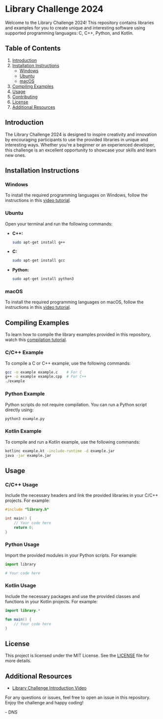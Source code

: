 # Library Challenge 2024

Welcome to the Library Challenge 2024! This repository contains libraries and examples for you to create unique and interesting software using supported programming languages: C, C++, Python, and Kotlin.

## Table of Contents

1. [Introduction](#introduction)
2. [Installation Instructions](#installation-instructions)
   - [Windows](#windows)
   - [Ubuntu](#ubuntu)
   - [macOS](#macos)
3. [Compiling Examples](#compiling-examples)
4. [Usage](#usage)
5. [Contributing](#contributing)
6. [License](#license)
7. [Additional Resources](#additional-resources)

## Introduction

The Library Challenge 2024 is designed to inspire creativity and innovation by encouraging participants to use the provided libraries in unique and interesting ways. Whether you're a beginner or an experienced developer, this challenge is an excellent opportunity to showcase your skills and learn new ones.

## Installation Instructions

### Windows

To install the required programming languages on Windows, follow the instructions in this [video tutorial](https://youtu.be/5vYDs8Cuh88).

### Ubuntu

Open your terminal and run the following commands:

- **C++:**
  ```bash
  sudo apt-get install g++
  ```
- **C:**
  ```bash
  sudo apt-get install gcc
  ```
- **Python:**
  ```bash
  sudo apt-get install python3
  ```

### macOS

To install the required programming languages on macOS, follow the instructions in this [video tutorial](https://youtu.be/0z-fCNNqfEg).

## Compiling Examples

To learn how to compile the library examples provided in this repository, watch this [compilation tutorial](https://youtu.be/Kn4JIKQeOOU).

### C/C++ Example

To compile a C or C++ example, use the following commands:

```bash
gcc -o example example.c    # For C
g++ -o example example.cpp  # For C++
./example
```

### Python Example

Python scripts do not require compilation. You can run a Python script directly using:

```bash
python3 example.py
```

### Kotlin Example

To compile and run a Kotlin example, use the following commands:

```bash
kotlinc example.kt -include-runtime -d example.jar
java -jar example.jar
```

## Usage

### C/C++ Usage

Include the necessary headers and link the provided libraries in your C/C++ projects. For example:

```c
#include "library.h"

int main() {
    // Your code here
    return 0;
}
```

### Python Usage

Import the provided modules in your Python scripts. For example:

```python
import library

# Your code here
```

### Kotlin Usage

Include the necessary packages and use the provided classes and functions in your Kotlin projects. For example:

```kotlin
import library.*

fun main() {
    // Your code here
}
```

## License

This project is licensed under the MIT License. See the [LICENSE](LICENSE) file for more details.

## Additional Resources

- [Library Challenge Introduction Video](https://youtu.be/F_MRtEidph8)

For any questions or issues, feel free to open an issue in this repository. Enjoy the challenge and happy coding!

\- DNS
